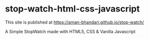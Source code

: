 # stop-watch-html-css-javascript
This site is published at https://aman-bhandari.github.io/stop-watch/

A Simple StopWatch made with HTML5, CSS & Vanilla Javascript

